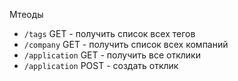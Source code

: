 Мтеоды

- `/tags` GET - получить список всех тегов
- `/company` GET - получить список всех компаний
- `/application` GET - получить все отклики
- `/application` POST - создать отклик
